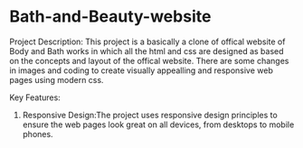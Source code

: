 # Bath-and-Beauty-website
Project Description:
This project is a basically a clone of offical website of Body and Bath works in which all the html and css are designed as based on the concepts and layout of the offical website. There are some changes in images and coding to create  visually  appealling and responsive web pages using modern css.

Key Features:
1. Responsive Design:The project uses responsive design principles to ensure the web pages look great on all devices, from desktops to mobile phones.
